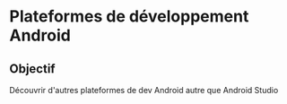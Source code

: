 # Plateformes de développement Android
## Objectif
Découvrir d'autres plateformes de dev Android autre que Android Studio
